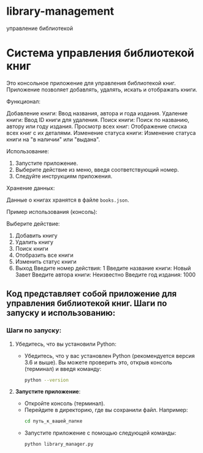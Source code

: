 # library-management
управление библиотекой


# Система управления библиотекой книг

Это консольное приложение для управления библиотекой книг. Приложение позволяет добавлять, удалять, искать и отображать книги.


Функционал:

 Добавление книги:  Ввод названия, автора и года издания.
 Удаление книги: Ввод ID книги для удаления.
 Поиск книги: Поиск по названию, автору или году издания.
 Просмотр всех книг: Отображение списка всех книг с их деталями.
 Изменение статуса книги: Изменение статуса книги на "в наличии" или "выдана".

Использование:

1. Запустите приложение.
2. Выберите действие из меню, введя соответствующий номер.
3. Следуйте инструкциям приложения.

Хранение данных:

Данные о книгах хранятся в файле `books.json`.


Пример использования (консоль):

Выберите действие:
1. Добавить книгу
2. Удалить книгу
3. Поиск книги
4. Отобразить все книги
5. Изменить статус книги
6. Выход
Введите номер действия: 1
Введите название книги:  Новый Завет
Введите автора книги:  Неизвестно
Введите год издания: 1000



## Код представляет собой приложение для управления библиотекой книг. Шаги по запуску и использованию:

### Шаги по запуску:

1. Убедитесь, что вы установили Python:
   - Убедитесь, что у вас установлен Python (рекомендуется версия 3.6 и выше). Вы можете проверить это, открыв консоль (терминал) и введя команду:
     ```bash
     python --version
     ```
  
2. **Запустите приложение**:
   - Откройте консоль (терминал).
   - Перейдите в директорию, где вы сохранили файл. Например:
      ```bash
     cd путь_к_вашей_папке
      ```
   - Запустите приложение с помощью следующей команды:
      ```bash
     python library_manager.py     
     ```
